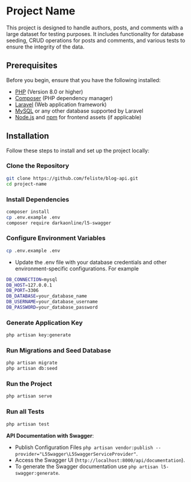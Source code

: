 # Project Name

This project is designed to handle authors, posts, and comments with a large dataset for testing purposes. It includes functionality for database seeding, CRUD operations for posts and comments, and various tests to ensure the integrity of the data.

## Prerequisites

Before you begin, ensure that you have the following installed:

-   [PHP](https://www.php.net/downloads) (Version 8.0 or higher)
-   [Composer](https://getcomposer.org/) (PHP dependency manager)
-   [Laravel](https://laravel.com/docs) (Web application framework)
-   [MySQL](https://www.mysql.com/) or any other database supported by Laravel
-   [Node.js](https://nodejs.org/) and [npm](https://www.npmjs.com/) for frontend assets (if applicable)

## Installation

Follow these steps to install and set up the project locally:

### Clone the Repository

```bash
git clone https://github.com/feliste/blog-api.git
cd project-name
```
### Install Dependencies
```bash
composer install
cp .env.example .env
composer require darkaonline/l5-swagger
```

### Configure Environment Variables
```bash
cp .env.example .env
```
- Update the .env file with your database credentials and other environment-specific configurations.
For example

```bash
DB_CONNECTION=mysql
DB_HOST=127.0.0.1
DB_PORT=3306
DB_DATABASE=your_database_name
DB_USERNAME=your_database_username
DB_PASSWORD=your_database_password
```

### Generate Application Key
```bash
php artisan key:generate
```

###  Run Migrations and Seed Database
```bash
php artisan migrate
php artisan db:seed
```

### Run the Project
```bash
php artisan serve
```

### Run all Tests
```bash
php artisan test
```

**API Documentation with Swagger**: 
  - Publish Configuration Files `php artisan vendor:publish --provider="L5Swagger\L5SwaggerServiceProvider"`.
  - Access the Swagger UI (`http://localhost:8000/api/documentation`).
  - To generate the Swagger documentation use `php artisan l5-swagger:generate`.
